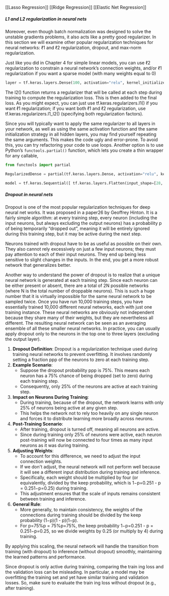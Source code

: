 [[Lasso Regression]]
[[Ridge Regression]]
[[Elastic Net Regression]]


##### L1 and L2 regularization in neural nets

Moreover, even though batch normalization was designed to solve the unstable gradients problems, it also acts like a pretty good regularizer. In this section we will examine other popular regularization techniques for neural networks: ℓ1 and ℓ2 regularization, dropout, and max-norm regularization.

Just like you did in Chapter 4 for simple linear models, you can use ℓ2 regularization to constrain a neural network’s connection weights, and/or ℓ1 regularization if you want a sparse model (with many weights equal to 0)

```python
layer = tf.keras.layers.Dense(100, activation="relu", kernel_initializer="he_normal", kernel_regularizer=tf.keras.regularizers.l2(0.01))
```

The l2() function returns a regularizer that will be called at each step during training to compute the regularization loss. This is then added to the final loss. As you might expect, you can just use tf.keras.regularizers.l1() if you want ℓ1 regularization; if you want both ℓ1 and ℓ2 regularization, use tf.keras.regularizers.l1_l2() (specifying both regularization factors).

Since you will typically want to apply the same regularizer to all layers in your network, as well as using the same activation function and the same initialization strategy in all hidden layers, you may find yourself repeating the same arguments. This makes the code ugly and error-prone. To avoid this, you can try refactoring your code to use loops. Another option is to use Python’s `functools.partial()` function, which lets you create a thin wrapper for any callable,

```python
from functools import partial 

RegularizedDense = partial(tf.keras.layers.Dense, activation="relu", kernel_initializer="he_normal", kernel_regularizer=tf.keras.regularizers.l2(0.01)) 

model = tf.keras.Sequential([ tf.keras.layers.Flatten(input_shape=[28, 28]),  RegularizedDense(100), RegularizedDense(100), RegularizedDense(10, activation="softmax") ])
```


##### Dropout in neural nets

Dropout is one of the most popular regularization techniques for deep neural net works. It was proposed in a paper26 by Geoffrey Hinton. It is a fairly simple algorithm: at every training step, every neuron (including the input neurons, but always excluding the output neurons) has a probability p of being temporarily “dropped out”, meaning it will be entirely ignored during this training step, but it may be active during the next step.

Neurons trained with dropout have to be as useful as possible on their own. They also cannot rely excessively on just a few input neurons; they must pay attention to each of their input neurons. They end up being less sensitive to slight changes in the inputs. In the end, you get a more robust network that generalizes better.

Another way to understand the power of dropout is to realize that a unique neural network is generated at each training step. Since each neuron can be either present or absent, there are a total of 2N possible networks (where N is the total number of droppable neurons). This is such a huge number that it is virtually impossible for the same neural network to be sampled twice. Once you have run 10,000 training steps, you have essentially trained 10,000 different neural networks, each with just one training instance. These neural networks are obviously not independent because they share many of their weights, but they are nevertheless all different. The resulting neural network can be seen as an averaging ensemble of all these smaller neural networks. In practice, you can usually apply dropout only to the neurons in the top one to three layers (excluding the output layer).

1. **Dropout Definition**: Dropout is a regularization technique used during training neural networks to prevent overfitting. It involves randomly setting a fraction ppp of the neurons to zero at each training step.
2. **Example Scenario**:
    - Suppose the dropout probability ppp is 75%. This means each neuron has a 75% chance of being dropped (set to zero) during each training step.
    - Consequently, only 25% of the neurons are active at each training step.
3. **Impact on Neurons During Training**:
    - During training, because of the dropout, the network learns with only 25% of neurons being active at any given step.
    - This helps the network not to rely too heavily on any single neuron and forces it to distribute learning more broadly across neurons.
4. **Post-Training Scenario**:
    - After training, dropout is turned off, meaning all neurons are active.
    - Since during training only 25% of neurons were active, each neuron post-training will now be connected to four times as many input neurons as it was during training.
5. **Adjusting Weights**:
    - To account for this difference, we need to adjust the input connection weights.
    - If we don't adjust, the neural network will not perform well because it will see a different input distribution during training and inference.
    - Specifically, each weight should be multiplied by four (or equivalently, divided by the keep probability, which is 1−p=0.251 - p = 0.251−p=0.25) during training.
    - This adjustment ensures that the scale of inputs remains consistent between training and inference.
6. **General Rule**:
    - More generally, to maintain consistency, the weights of the connections during training should be divided by the keep probability (1−p)(1 - p)(1−p).
    - For p=75%p = 75\%p=75%, the keep probability 1−p=0.251 - p = 0.251−p=0.25, so we divide weights by 0.25 (or multiply by 4) during training.

By applying this scaling, the neural network will handle the transition from training (with dropout) to inference (without dropout) smoothly, maintaining the learned patterns and performance.

Since dropout is only active during training, comparing the train ing loss and the validation loss can be misleading. In particular, a model may be overfitting the training set and yet have similar training and validation losses. So, make sure to evaluate the train ing loss without dropout (e.g., after training).